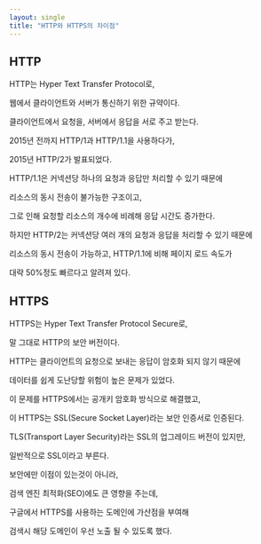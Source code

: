 ```yaml
---
layout: single
title: "HTTP와 HTTPS의 차이점"
---
```


## HTTP

HTTP는 Hyper Text Transfer Protocol로,

웹에서 클라이언트와 서버가 통신하기 위한 규약이다.

클라이언트에서 요청을, 서버에서 응답을 서로 주고 받는다.

2015년 전까지 HTTP/1과 HTTP/1.1을 사용하다가,

2015년 HTTP/2가 발표되었다.

HTTP/1.1은 커넥션당 하나의 요청과 응답만 처리할 수 있기 때문에

리소스의 동시 전송이 불가능한 구조이고,

그로 인해 요청할 리소스의 개수에 비례해 응답 시간도 증가한다.

하지만 HTTP/2는 커넥션당 여러 개의 요청과 응답을 처리할 수 있기 때문에

리소스의 동시 전송이 가능하고, HTTP/1.1에 비해 페이지 로드 속도가

대략 50%정도 빠르다고 알려져 있다.

## HTTPS

HTTPS는 Hyper Text Transfer Protocol Secure로,

말 그대로 HTTP의 보안 버전이다.

HTTP는 클라이언트의 요청으로 보내는 응답이 암호화 되지 않기 때문에

데이터를 쉽게 도난당할 위험이 높은 문제가 있었다.

이 문제를 HTTPS에서는 공개키 암호화 방식으로 해결했고,

이 HTTPS는 SSL(Secure Socket Layer)라는 보안 인증서로 인증된다.

TLS(Transport Layer Security)라는 SSL의 업그레이드 버전이 있지만,

일반적으로 SSL이라고 부른다.

보안에만 이점이 있는것이 아니라,

검색 엔진 최적화(SEO)에도 큰 영향을 주는데,

구글에서 HTTPS를 사용하는 도메인에 가산점을 부여해

검색시 해당 도메인이 우선 노출 될 수 있도록 했다.
